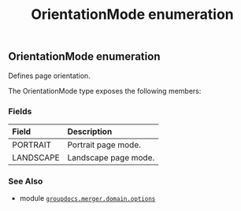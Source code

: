﻿---
title: OrientationMode enumeration
second_title: GroupDocs.Merger for Python via .NET API References
description: 
type: docs
url: /python-net/groupdocs.merger.domain.options/orientationmode/
is_root: false
weight: 560
---

## OrientationMode enumeration

Defines page orientation.



The OrientationMode type exposes the following members:

### Fields
| Field | Description |
| :- | :- |
| PORTRAIT | Portrait page mode. |
| LANDSCAPE | Landscape page mode. |



### See Also
* module [`groupdocs.merger.domain.options`](..)
